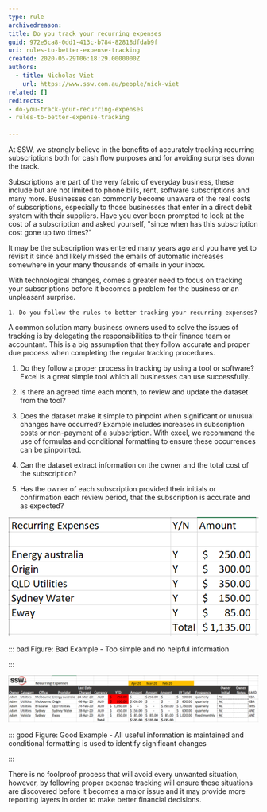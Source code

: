 ```yaml
---
type: rule
archivedreason: 
title: Do you track your recurring expenses
guid: 972e5ca8-0dd1-413c-b784-82818dfdab9f
uri: rules-to-better-expense-tracking
created: 2020-05-29T06:18:29.0000000Z
authors:
  - title: Nicholas Viet
    url: https://www.ssw.com.au/people/nick-viet
related: []
redirects:
- do-you-track-your-recurring-expenses
- rules-to-better-expense-tracking

---
```


At SSW, we strongly believe in the benefits of accurately tracking recurring subscriptions both for cash flow purposes and for avoiding surprises down the track. 



Subscriptions are part of the very fabric of everyday business, these include but are not limited to phone bills, rent, software subscriptions and many more. Businesses can commonly become unaware of the real costs of subscriptions, especially to those businesses that enter in a direct debit system with their suppliers. Have you ever been prompted to look at the cost of a subscription and asked yourself, "since when has this subscription cost gone up two times?" 




It may be the subscription was entered many years ago and you have yet to revisit it since and likely missed the emails of automatic increases somewhere in your many thousands of emails in your inbox.





With technological changes, comes a greater need to focus on tracking your subscriptions before it becomes a problem for the business or an unpleasant surprise.





```
1. Do you follow the rules to better tracking your recurring expenses?
```




A common solution many business owners used to solve the issues of tracking is by delegating the responsibilities to their finance team or accountant. This is a big assumption that they follow accurate and proper due process when completing the regular tracking procedures. 





1. Do they follow a proper process in tracking by using a tool or software? Excel is a great simple tool which all businesses can use successfully.


2. Is there an agreed time each month, to review and update the dataset from the tool? 


3. Does the dataset make it simple to pinpoint when significant or unusual changes have occurred? Example includes increases in subscription costs or non-payment of a subscription. With excel, we recommend the use of formulas and conditional formatting to ensure these occurrences can be pinpointed.


4. Can the dataset extract information on the owner and the total cost of the subscription?
5. Has the owner of each subscription provided their initials or confirmation each review period, that the subscription is accurate and as expected?





![](2020-05-29_17-40-48.png)



::: bad
Figure: Bad Example - Too simple and no helpful information

:::




![](2020-05-29_17-50-10.png)




::: good
Figure: Good Example - All useful information is maintained and conditional formatting is used to identify significant changes 

:::

There is no foolproof process that will avoid every unwanted situation, however, by following proper expense tracking will ensure these situations are discovered before it becomes a major issue and it may provide more reporting layers in order to make better financial decisions.




<!--endintro-->
